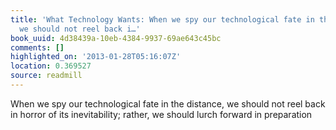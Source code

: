 ```yaml
---
title: 'What Technology Wants: When we spy our technological fate in the distance,
  we should not reel back i…'
book_uuid: 4d38439a-10eb-4384-9937-69ae643c45bc
comments: []
highlighted_on: '2013-01-28T05:16:07Z'
location: 0.369527
source: readmill
---
```


When we spy our technological fate in the distance, we should not reel back in horror of its inevitability; rather, we should lurch forward in preparation